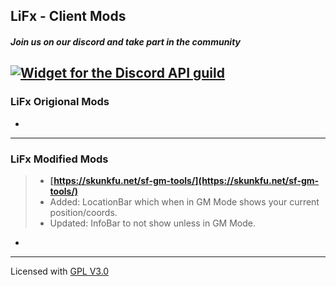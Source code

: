 ## LiFx - Client Mods

##### Join us on our discord and take part in the community
[![Widget for the Discord API guild](https://discord.com/api/guilds/779866175134892082/widget.png?style=shield)](https://discord.gg/EH9b6tqQ4C)
---

### LiFx Origional Mods
*

---
### LiFx Modified Mods
> * **[https://skunkfu.net/sf-gm-tools/](https://skunkfu.net/sf-gm-tools/)**
>  * Added: LocationBar which when in GM Mode shows your current position/coords.
>  * Updated: InfoBar to not show unless in GM Mode.
*

---
Licensed with
[GPL V3.0](LICENSE)
